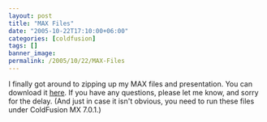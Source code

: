 ```yaml
---
layout: post
title: "MAX Files"
date: "2005-10-22T17:10:00+06:00"
categories: [coldfusion]
tags: []
banner_image: 
permalink: /2005/10/22/MAX-Files
---
```


I finally got around to zipping up my MAX files and presentation. You can download it <a href="http://ray.camdenfamily.com/downloads/max2005.zip">here</a>. If you have any questions, please let me know, and sorry for the delay. (And just in case it isn't obvious, you need to run these files under ColdFusion MX 7.0.1.)